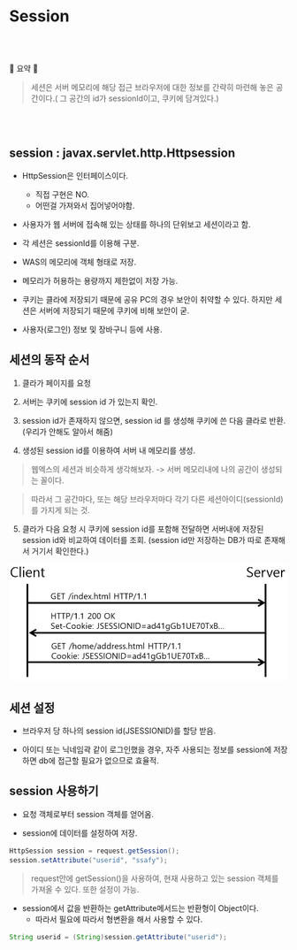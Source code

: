 # Session

<br>
<br>

🐳 요약 🐳

> 세션은 서버 메모리에 해당 접근 브라우저에 대한 정보를 간략히 마련해 놓은 공간이다.( 그 공간의 id가 sessionId이고, 쿠키에 담겨있다.)

<br>
<br>

## session : javax.servlet.http.Httpsession


* HttpSession은 인터페이스이다.
    - 직접 구현은 NO.
    - 어떤걸 가져와서 집어넣어야함.

* 사용자가 웹 서버에 접속해 있는 상태를 하나의 단위보고 세션이라고 함.

* 각 세션은 sessionId를 이용해 구분.

* WAS의 메모리에 객체 형태로 저장.

* 메모리가 허용하는 용량까지 제한없이 저장 가능.

* 쿠키는 클라에 저장되기 때문에 공유 PC의 경우 보안이 취약할 수 있다.
하지만 세션은 서버에 저장되기 때문에 쿠키에 비해 보안이 굳.

* 사용자(로그인) 정보 및 장바구니 등에 사용.


## 세션의 동작 순서


1. 클라가 페이지를 요청

2. 서버는 쿠키에 session id 가 있는지 확인.

3. session id가 존재하지 않으면, session id 를 생성해 쿠키에 쓴 다음 클라로 반환.(우리가 안해도 알아서 해줌)

4. 생성된 session id를 이용하여 서버 내 메모리를 생성.

> 웹엑스의 세션과 비슷하게 생각해보자. -> 서버 메모리내에 나의 공간이 생성되는 꼴이다.

> 따라서 그 공간마다, 또는 해당 브라우저마다 각기 다른 세션아이디(sessionId)를 가지게 되는 것.

5. 클라가 다음 요청 시 쿠키에 session id를 포함해 전달하면 서버내에 저장된 session id와 비교하여 데이터를 조회. (session id만 저장하는 DB가 따로 존재해서 거기서 확인한다.)


![cookie](/Image/cookie/193a99384c29b731272bd970c487fadf.png)

## 세션 설정

* 브라우저 당 하나의 session id(JSESSIONID)를 할당 받음.

* 아이디 또는 닉네임곽 같이 로그인했을 경우, 자주 사용되는 정보를 session에 저장하면 db에 접근할 필요가 없으므로 효율적.

## session 사용하기

* 요청 객체로부터 session 객체를 얻어옴.

* session에 데이터를 설정하여 저장.

```java
HttpSession session = request.getSession();
session.setAttribute("userid", "ssafy");
```

> request안에 getSession()을 사용하여, 현재 사용하고 있는 session 객체를 가져올 수 있다. 또한 설정이 가능.

* session에서 값을 반환하는 getAttribute메서드는 반환형이 Object이다.
    - 따라서 필요에 따라서 형변환을 해서 사용할 수 있다. 
```java
String userid = (String)session.getAttribute("userid");
```
